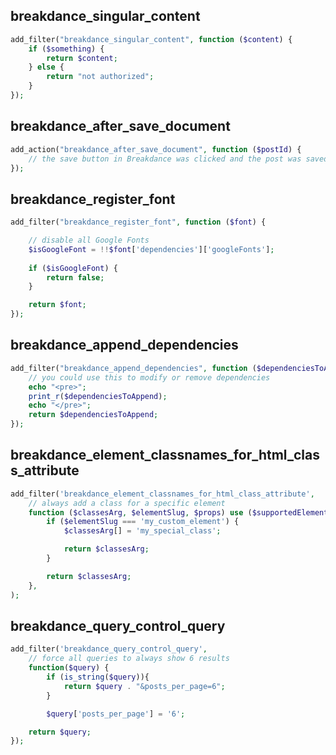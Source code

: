## breakdance_singular_content

```php
add_filter("breakdance_singular_content", function ($content) {
    if ($something) {
        return $content;
    } else {
        return "not authorized";
    }
});
```

## breakdance_after_save_document

```php
add_action("breakdance_after_save_document", function ($postId) {
    // the save button in Breakdance was clicked and the post was saved
});
```

## breakdance_register_font

```php
add_filter("breakdance_register_font", function ($font) {

    // disable all Google Fonts
    $isGoogleFont = !!$font['dependencies']['googleFonts'];
    
    if ($isGoogleFont) {
        return false;
    }

    return $font;
});
```

## breakdance_append_dependencies
```php
add_filter("breakdance_append_dependencies", function ($dependenciesToAppend) {
    // you could use this to modify or remove dependencies
    echo "<pre>";
    print_r($dependenciesToAppend);
    echo "</pre>";
    return $dependenciesToAppend;
});
```

## breakdance_element_classnames_for_html_class_attribute
```php
add_filter('breakdance_element_classnames_for_html_class_attribute',
    // always add a class for a specific element
    function ($classesArg, $elementSlug, $props) use ($supportedElements) {
        if ($elementSlug === 'my_custom_element') {
            $classesArg[] = 'my_special_class';

            return $classesArg;
        }

        return $classesArg;
    },
);
```


## breakdance_query_control_query
```php
add_filter('breakdance_query_control_query',
    // force all queries to always show 6 results
    function($query) {
        if (is_string($query)){
            return $query . "&posts_per_page=6";
        }

        $query['posts_per_page'] = '6';

    return $query;
});
```


